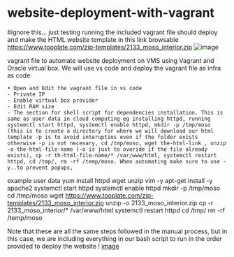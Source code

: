 # website-deployment-with-vagrant
#ignore this... just testing 
running the included vagrant file should deploy and make the HTML website template in this link browsable https://www.tooplate.com/zip-templates/2133_moso_interior.zip ![image](https://github.com/envyvalery/website-deployment-with-vagrant/assets/140969141/729ca103-d765-4802-9269-6230ab699ded)

vagrant file to automate website deployment on VMS using Vagrant and Oracle virtual box.
We will use vs code and deploy the vagrant file as infra as code 

	• Open and Edit the vagrant file in vs code 
	- Private IP
	- Enable virtual box provider 
	- Edit RAM size 
	- The section for shell script for dependencies installation. This is same as user data in cloud computing eg installing httpd, running systemctl start httpd, systemctl enable httpd, mkdir -p /tmp/moso (this is to create a directory for where we will download our html template -p is to avoid interuptios even if the folder exists otherwise -p is not necesary, cd /tmp/moso, wget the-html-link , unzip -o the-html-file-name (-o is just to overide if the file already exists), cp -r th-html-file-name/* /var/www/html, systemctl restart httpd, cd /tmp/, rm -rf /temp/moso. When automating make sure to use -y..to prevent popups,
example
user data
   yum install httpd wget unzip vim -y
     apt-get install -y apache2
     systemctl start httpd
     systemctl enable httpd
     mkdir -p /tmp/moso
     cd /tmp/moso
     wget https://www.tooplate.com/zip-templates/2133_moso_interior.zip
     unzip -o 2133_moso_interior.zip
     cp -r 2133_moso_interior/* /var/www/html
     systemctl restart httpd
     cd /tmp/
     rm -rf /temp/moso

Note that these are all the same steps  followed in the manual process, but in this case, we are including everything in our bash script to run in the order provided to deploy the website  ! [image](https://github.com/envyvalery/website-deployment-with-vagrant/assets/140969141/a88949ac-3892-49ee-8806-9689eb84a302)
